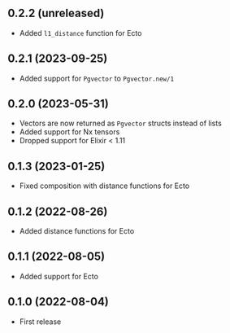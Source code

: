 ## 0.2.2 (unreleased)

- Added `l1_distance` function for Ecto

## 0.2.1 (2023-09-25)

- Added support for `Pgvector` to `Pgvector.new/1`

## 0.2.0 (2023-05-31)

- Vectors are now returned as `Pgvector` structs instead of lists
- Added support for Nx tensors
- Dropped support for Elixir < 1.11

## 0.1.3 (2023-01-25)

- Fixed composition with distance functions for Ecto

## 0.1.2 (2022-08-26)

- Added distance functions for Ecto

## 0.1.1 (2022-08-05)

- Added support for Ecto

## 0.1.0 (2022-08-04)

- First release
